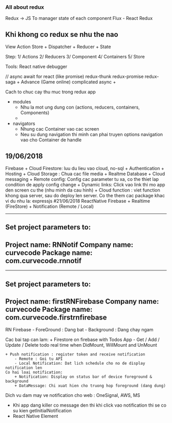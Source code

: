 ### All about redux
Redux -> JS To manager state of each component
Flux - React Redux
## Khi khong co redux se nhu the nao

View
Action
Store
    + Dispatcher
    + Reducer
    + State

Step:
1/ Actions
2/ Reducers
3/ Component
4/ Containers
5/ Store

Tools:
React native debugger

// async await for react (like promise)
redux-thunk
redux-promise
redux-saga
    + Advance (Game online) complicated async
    + 

Cach to chuc cay thu muc trong redux app
+ modules
    - Nhu la mot ung dung con (actions, reducers, containers, Components)
    -
+ navigators
    - Nhung cac Container vao cac screen 
    - Neu su dung navigation thi minh can phai truyen options navigation vao cho Container de handle
## 19/06/2018
Firebase
    + Cloud Firestore: luu du lieu vao cloud, no-sql
    + Authentication
    + Hosting
    + Cloud Storage : Chua cac file media
    + Realtme Database
    + Cloud messaging
    + Remote config: Config cac parameter tu xa, co the thiet lap condition de apply config change
    + Dynamic links: Click vao link thi mo app den screen cu the (nhu minh da cau hinh)
    + Cloud function : viet function khong qua server, sau do deploy len server. Co the them cac package khac vi du nhu la: expressjs
#21/06/2018
ReactNative Firebase
    + Realtime (FireStore)
    + Notification (Remote / Local)

---------------------------------------------------------
Set project parameters to:
---------------------------------------------------------
Project name:  RNNotif
Company name:  curvecode
Package name:  com.curvecode.rnnotif
---------------------------------------------------------


---------------------------------------------------------
Set project parameters to:
---------------------------------------------------------
Project name:  firstRNFirebase
Company name:  curvecode
Package name:  com.curvecode.firstrnfirebase
---------------------------------------------------------

RN Firebase
    - ForeGround : Dang bat
    - Background : Dang chay ngam


Cac bai tap can lam:
    + Firestore on firebase with Todos App
        - Get / Add / Update / Delete todo real time when DidMount, WillMount and UnMount

    + Push notification : register token and receive notification
        - Remote : Goi tu API
        - Local Notification: Dat lich schedule cho no de display notification len
    Co hai loai notification:
        + Notification: Display on status bar of device foreground & background
        + DataMessage: Chi xuat hien cho truong hop foreground (dang dung)


Dich vu dam may ve notification cho web : OneSignal, AWS, MS

- Khi app dang killer co message den thi khi click vao notification thi se co su kien getInitialNotification
- React Native Element